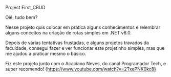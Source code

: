 Project First_CRUD

Oiê, tudo bem? 

Nesse projeto quis colocar em prática alguns conhecimentos e relembrar alguns conceitos na criação de rotas simples em .NET v6.0.

Depois de várias tentativas frustadas, e alguns projetos travados da faculdade, consegui fazer e ver funcionar este projetinho simples, 
mas que me ajudou a praticar mesmo o básico.

Fiz este projeto junto com o Acaciano Neves, do canal Programador Tech, e super recomendo!
{https://www.youtube.com/watch?v=2TxePNK0kc8}

